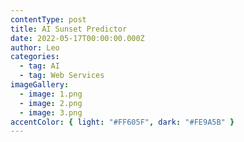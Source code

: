 ```yaml
---
contentType: post
title: AI Sunset Predictor
date: 2022-05-17T00:00:00.000Z
author: Leo
categories:
  - tag: AI
  - tag: Web Services
imageGallery:
  - image: 1.png
  - image: 2.png
  - image: 3.png
accentColor: { light: "#FF605F", dark: "#FE9A5B" }
---
```

